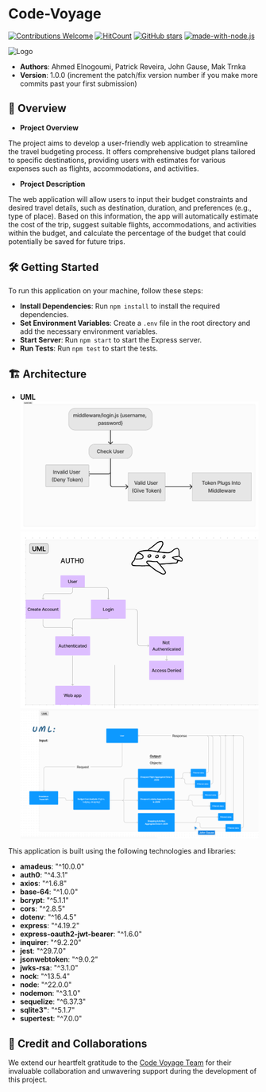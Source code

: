 # Code-Voyage

[![Contributions Welcome](https://img.shields.io/badge/contributions-welcome-brightgreen.svg?style=round)](https://github.com/Code-Voyage-CF/code-voyage/issues)
[![HitCount](http://hits.dwyl.com/Code-Voyage-CF/code-voyage.svg)](http://hits.dwyl.com/Code-Voyage-CF/code-voyage)
[![GitHub stars](https://img.shields.io/github/stars/Code-Voyage-CF/code-voyage.svg?style=social&label=Star&maxAge=2592000)](https://GitHub.com/Code-Voyage-CF/code-voyage/stargazers/)
[![made-with-node.js](https://img.shields.io/badge/Made%20with-Node.js-1f425f.svg)](https://nodejs.org/)

![Logo](https://avatars.githubusercontent.com/u/168231233?s=400&u=35061c7cd2dd71fd65fcf513613191d265afd1db&v=4)

- **Authors**: Ahmed Elnogoumi, Patrick Reveira, John Gause, Mak Trnka
- **Version**: 1.0.0 (increment the patch/fix version number if you make more commits past your first submission)

## 🚀 Overview

- **Project Overview**

The project aims to develop a user-friendly web application to streamline the travel budgeting process. It offers comprehensive budget plans tailored to specific destinations, providing users with estimates for various expenses such as flights, accommodations, and activities.

- **Project Description**

The web application will allow users to input their budget constraints and desired travel details, such as destination, duration, and preferences (e.g., type of place). Based on this information, the app will automatically estimate the cost of the trip, suggest suitable flights, accommodations, and activities within the budget, and calculate the percentage of the budget that could potentially be saved for future trips.

## 🛠️ Getting Started

To run this application on your machine, follow these steps:

- **Install Dependencies**: Run `npm install` to install the required dependencies.
- **Set Environment Variables**: Create a `.env` file in the root directory and add the necessary environment variables.
- **Start Server**: Run `npm start` to start the Express server.
- **Run Tests**: Run `npm test` to start the tests.

## 🏗️ Architecture

- **UML**
![alt text](image-2.png)
![alt text](image-3.png)
![alt text](image.png)


This application is built using the following technologies and libraries:

- **amadeus**: "^10.0.0"
- **auth0**: "^4.3.1"
- **axios**: "^1.6.8"
- **base-64**: "^1.0.0"
- **bcrypt**: "^5.1.1"
- **cors**: "^2.8.5"
- **dotenv**: "^16.4.5"
- **express**: "^4.19.2"
- **express-oauth2-jwt-bearer**: "^1.6.0"
- **inquirer**: "^9.2.20"
- **jest**: "^29.7.0"
- **jsonwebtoken**: "^9.0.2"
- **jwks-rsa**: "^3.1.0"
- **nock**: "^13.5.4"
- **node**: "^22.0.0"
- **nodemon**: "^3.1.0"
- **sequelize**: "^6.37.3"
- **sqlite3"**: "^5.1.7"
- **supertest**: "^7.0.0"

## 🤝 Credit and Collaborations

We extend our heartfelt gratitude to the [Code Voyage Team](https://github.com/Code-Voyage-CF) for their invaluable collaboration and unwavering support during the development of this project.
